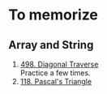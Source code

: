 # To memorize
## Array and String
1. [498. Diagonal Traverse](https://leetcode.com/problems/diagonal-traverse)  
   Practice a few times.
1. [118. Pascal's Triangle](https://leetcode.com/problems/pascals-triangle)
